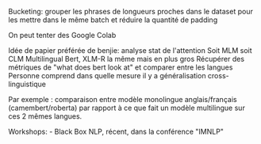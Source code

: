 Bucketing: grouper les phrases de longueurs proches dans le dataset pour les mettre dans le même
batch et réduire la quantité de padding

On peut tenter des Google Colab

Idée de papier préférée de benjie: analyse stat de l'attention
Soit MLM soit CLM
Multilingual Bert, XLM-R la même mais en plus gros
Récupérer des métriques de "what does bert look at" et comparer entre les langues
Personne comprend dans quelle mesure il y a généralisation cross-linguistique

Par exemple : comparaison entre modèle monolingue anglais/français (camembert/roberta) par rapport à
ce que fait un modèle multilingue sur ces 2 mêmes langues.

Workshops:
    - Black Box NLP, récent, dans la conférence "IMNLP"
